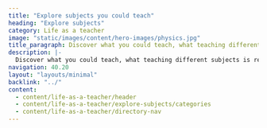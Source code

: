 ```yaml
---
title: "Explore subjects you could teach"
heading: "Explore subjects"
category: Life as a teacher
image: "static/images/content/hero-images/physics.jpg"
title_paragraph: Discover what you could teach, what teaching different subjects is really like, and how to take your next steps to become a teacher.
description: |-
  Discover what you could teach, what teaching different subjects is really like, and how to take your next steps to become a teacher.
navigation: 40.20
layout: "layouts/minimal"
backlink: "../"
content:
  - content/life-as-a-teacher/header
  - content/life-as-a-teacher/explore-subjects/categories
  - content/life-as-a-teacher/directory-nav
---
```

